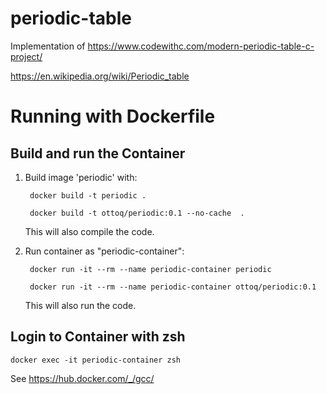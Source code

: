 # periodic-table

Implementation of https://www.codewithc.com/modern-periodic-table-c-project/

https://en.wikipedia.org/wiki/Periodic_table

# Running with Dockerfile

## Build and run the Container

1. Build image 'periodic' with:

        docker build -t periodic .

        docker build -t ottoq/periodic:0.1 --no-cache  .


    This will also compile the code.

2. Run container as "periodic-container":

        docker run -it --rm --name periodic-container periodic

        docker run -it --rm --name periodic-container ottoq/periodic:0.1

    This will also run the code.

## Login to Container with zsh

    docker exec -it periodic-container zsh

See https://hub.docker.com/_/gcc/